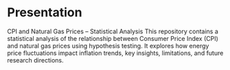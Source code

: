 # Presentation
CPI and Natural Gas Prices – Statistical Analysis  This repository contains a statistical analysis of the relationship between Consumer Price Index (CPI) and natural gas prices using hypothesis testing. It explores how energy price fluctuations impact inflation trends, key insights, limitations, and future research directions.
